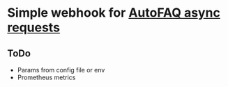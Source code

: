 # Simple webhook for [AutoFAQ async requests](https://redocly.github.io/redoc/?url=https://app.swaggerhub.com/apiproxy/registry/AutoFAQ.ai/external-api/2.1.4#operation/set_webhook)

## ToDo
* Params from config file or env
* Prometheus metrics